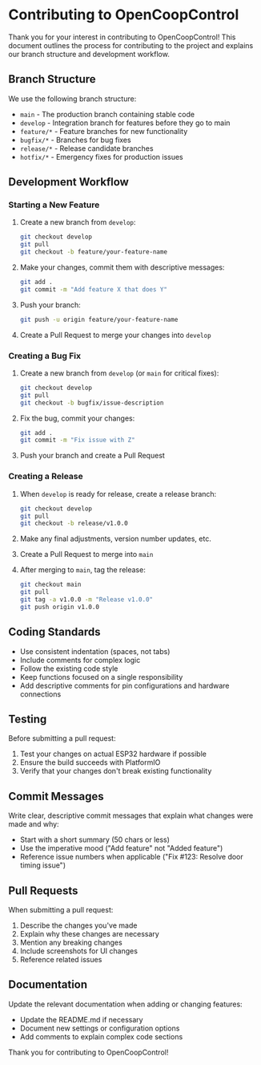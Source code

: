 # Contributing to OpenCoopControl

Thank you for your interest in contributing to OpenCoopControl! This document outlines the process for contributing to the project and explains our branch structure and development workflow.

## Branch Structure

We use the following branch structure:

- `main` - The production branch containing stable code
- `develop` - Integration branch for features before they go to main
- `feature/*` - Feature branches for new functionality
- `bugfix/*` - Branches for bug fixes
- `release/*` - Release candidate branches
- `hotfix/*` - Emergency fixes for production issues

## Development Workflow

### Starting a New Feature

1. Create a new branch from `develop`:
   ```bash
   git checkout develop
   git pull
   git checkout -b feature/your-feature-name
   ```

2. Make your changes, commit them with descriptive messages:
   ```bash
   git add .
   git commit -m "Add feature X that does Y"
   ```

3. Push your branch:
   ```bash
   git push -u origin feature/your-feature-name
   ```

4. Create a Pull Request to merge your changes into `develop`

### Creating a Bug Fix

1. Create a new branch from `develop` (or `main` for critical fixes):
   ```bash
   git checkout develop
   git pull
   git checkout -b bugfix/issue-description
   ```

2. Fix the bug, commit your changes:
   ```bash
   git add .
   git commit -m "Fix issue with Z"
   ```

3. Push your branch and create a Pull Request

### Creating a Release

1. When `develop` is ready for release, create a release branch:
   ```bash
   git checkout develop
   git pull
   git checkout -b release/v1.0.0
   ```

2. Make any final adjustments, version number updates, etc.

3. Create a Pull Request to merge into `main`

4. After merging to `main`, tag the release:
   ```bash
   git checkout main
   git pull
   git tag -a v1.0.0 -m "Release v1.0.0"
   git push origin v1.0.0
   ```

## Coding Standards

- Use consistent indentation (spaces, not tabs)
- Include comments for complex logic
- Follow the existing code style
- Keep functions focused on a single responsibility
- Add descriptive comments for pin configurations and hardware connections

## Testing

Before submitting a pull request:

1. Test your changes on actual ESP32 hardware if possible
2. Ensure the build succeeds with PlatformIO
3. Verify that your changes don't break existing functionality

## Commit Messages

Write clear, descriptive commit messages that explain what changes were made and why:

- Start with a short summary (50 chars or less)
- Use the imperative mood ("Add feature" not "Added feature")
- Reference issue numbers when applicable ("Fix #123: Resolve door timing issue")

## Pull Requests

When submitting a pull request:

1. Describe the changes you've made
2. Explain why these changes are necessary
3. Mention any breaking changes
4. Include screenshots for UI changes
5. Reference related issues

## Documentation

Update the relevant documentation when adding or changing features:

- Update the README.md if necessary
- Document new settings or configuration options
- Add comments to explain complex code sections

Thank you for contributing to OpenCoopControl!